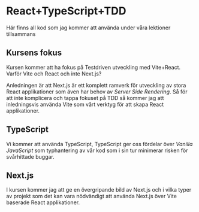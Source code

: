 # React+TypeScript+TDD

Här finns all kod som jag kommer att använda under våra lektioner tillsammans

## Kursens fokus

Kursen kommer att ha fokus på Testdriven utveckling med Vite+React.
Varför Vite och React och inte Next.js?

Anledningen är att Next.js är ett komplett ramverk för utveckling av stora React applikationer som även har behov av _Server Side Rendering_.
Så för att inte komplicera och tappa fokuset på TDD så kommer jag att inledningsvis använda Vite som vårt verktyg för att skapa React applikationer.

## TypeScript

Vi kommer att använda TypeScript, TypeScript ger oss fördelar över _Vanilla JavaScript_ som typhantering av vår kod som i sin tur minimerar risken för svårhittade buggar.

## Next.js
I kursen kommer jag att ge en övergripande bild av Next.js och i vilka typer av projekt som det kan vara nödvändigt att använda Next.js över Vite baserade React applikationer.
